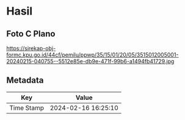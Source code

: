 # Hasil

## Foto C Plano

https://sirekap-obj-formc.kpu.go.id/44cf/pemilu/ppwp/35/15/01/20/05/3515012005001-20240215-040755--5512e85e-db9e-471f-99b6-a1494fb41729.jpg


## Metadata

| Key        | Value               |
| ---------- | ------------------- |
| Time Stamp | 2024-02-16 16:25:10 |



